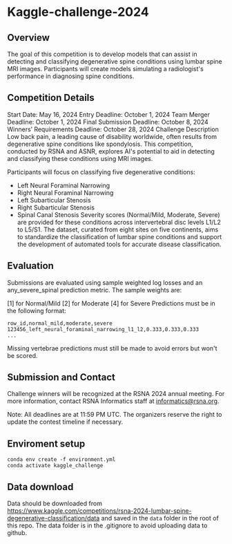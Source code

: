 # Kaggle-challenge-2024
## Overview

The goal of this competition is to develop models that can assist in detecting and classifying degenerative spine conditions using lumbar spine MRI images. Participants will create models simulating a radiologist's performance in diagnosing spine conditions.

## Competition Details
Start Date: May 16, 2024
Entry Deadline: October 1, 2024
Team Merger Deadline: October 1, 2024
Final Submission Deadline: October 8, 2024
Winners’ Requirements Deadline: October 28, 2024
Challenge Description
Low back pain, a leading cause of disability worldwide, often results from degenerative spine conditions like spondylosis. This competition, conducted by RSNA and ASNR, explores AI's potential to aid in detecting and classifying these conditions using MRI images.

Participants will focus on classifying five degenerative conditions:

* Left Neural Foraminal Narrowing
* Right Neural Foraminal Narrowing
* Left Subarticular Stenosis
* Right Subarticular Stenosis
* Spinal Canal Stenosis
Severity scores (Normal/Mild, Moderate, Severe) are provided for these conditions across intervertebral disc levels L1/L2 to L5/S1. The dataset, curated from eight sites on five continents, aims to standardize the classification of lumbar spine conditions and support the development of automated tools for accurate disease classification.

## Evaluation
Submissions are evaluated using sample weighted log losses and an any_severe_spinal prediction metric. The sample weights are:

[1] for Normal/Mild
[2] for Moderate
[4] for Severe
Predictions must be in the following format:

```
row_id,normal_mild,moderate,severe
123456_left_neural_foraminal_narrowing_l1_l2,0.333,0.333,0.333
...
```

Missing vertebrae predictions must still be made to avoid errors but won't be scored.

## Submission and Contact
Challenge winners will be recognized at the RSNA 2024 annual meeting. For more information, contact RSNA Informatics staff at informatics@rsna.org.

Note: All deadlines are at 11:59 PM UTC. The organizers reserve the right to update the contest timeline if necessary.

## Enviroment setup
```
conda env create -f environment.yml
conda activate kaggle_challenge
```

## Data download
Data should be downloaded from https://www.kaggle.com/competitions/rsna-2024-lumbar-spine-degenerative-classification/data and saved in the `data` folder in the root of this repo. The data folder is in the .gitignore to avoid uploading data to github. 